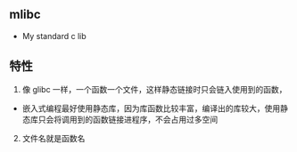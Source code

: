 ## mlibc

* My standard c lib

## 特性
1. 像 glibc 一样，一个函数一个文件，这样静态链接时只会链入使用到的函数，
* 嵌入式编程最好使用静态库，因为库函数比较丰富，编译出的库较大，使用静态库只会将调用到的函数链接进程序，不会占用过多空间
2. 文件名就是函数名
